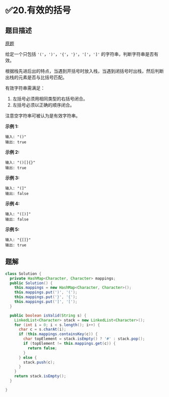 # ✅20.有效的括号

## 题目描述

[原题](https://leetcode-cn.com/problems/valid-parentheses/)

给定一个只包括 `'('`，`')'`，`'{'`，`'}'`，`'['`，`']'` 的字符串，判断字符串是否有效。

根据栈先进后出的特点，当遇到开括号时放入栈，当遇到闭括号时出栈，然后判断出栈的元素是否与比括号匹配。

有效字符串需满足：

1. 左括号必须用相同类型的右括号闭合。
2. 左括号必须以正确的顺序闭合。

注意空字符串可被认为是有效字符串。

**示例 1:**

```text
输入: "()"
输出: true
```

**示例 2:**

```text
输入: "()[]{}"
输出: true
```

**示例 3:**

```text
输入: "(]"
输出: false
```

**示例 4:**

```text
输入: "([)]"
输出: false
```

**示例 5:**

```text
输入: "{[]}"
输出: true
```

## 题解

```java
class Solution {
  private HashMap<Character, Character> mappings;
  public Solution() {
    this.mappings = new HashMap<Character, Character>();
    this.mappings.put(')', '(');
    this.mappings.put('}', '{');
    this.mappings.put(']', '[');
  }

  public boolean isValid(String s) {
    LinkedList<Character> stack = new LinkedList<Character>();
    for (int i = 0; i < s.length(); i++) {
      char c = s.charAt(i);
      if (this.mappings.containsKey(c)) {
        char topElement = stack.isEmpty() ? '#' : stack.pop();
        if (topElement != this.mappings.get(c)) {
          return false;
        }
      } else {
        stack.push(c);
      }
    }
    return stack.isEmpty();
  }

}
```


